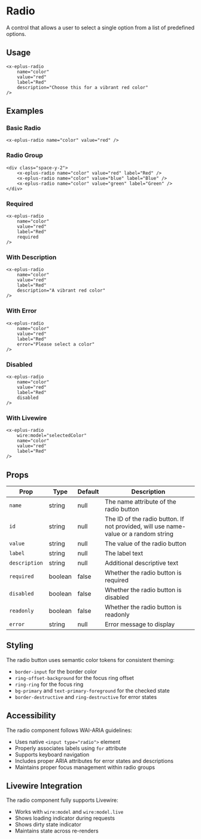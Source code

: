 # Radio

A control that allows a user to select a single option from a list of predefined options.

## Usage

```blade
<x-eplus-radio 
    name="color" 
    value="red" 
    label="Red"
    description="Choose this for a vibrant red color"
/>
```

## Examples

### Basic Radio
```blade
<x-eplus-radio name="color" value="red" />
```

### Radio Group
```blade
<div class="space-y-2">
    <x-eplus-radio name="color" value="red" label="Red" />
    <x-eplus-radio name="color" value="blue" label="Blue" />
    <x-eplus-radio name="color" value="green" label="Green" />
</div>
```

### Required
```blade
<x-eplus-radio 
    name="color" 
    value="red" 
    label="Red" 
    required 
/>
```

### With Description
```blade
<x-eplus-radio 
    name="color" 
    value="red" 
    label="Red" 
    description="A vibrant red color" 
/>
```

### With Error
```blade
<x-eplus-radio 
    name="color" 
    value="red" 
    label="Red" 
    error="Please select a color" 
/>
```

### Disabled
```blade
<x-eplus-radio 
    name="color" 
    value="red" 
    label="Red" 
    disabled 
/>
```

### With Livewire
```blade
<x-eplus-radio 
    wire:model="selectedColor" 
    name="color" 
    value="red" 
    label="Red" 
/>
```

## Props

| Prop | Type | Default | Description |
|------|------|---------|-------------|
| `name` | string | null | The name attribute of the radio button |
| `id` | string | null | The ID of the radio button. If not provided, will use name-value or a random string |
| `value` | string | null | The value of the radio button |
| `label` | string | null | The label text |
| `description` | string | null | Additional descriptive text |
| `required` | boolean | false | Whether the radio button is required |
| `disabled` | boolean | false | Whether the radio button is disabled |
| `readonly` | boolean | false | Whether the radio button is readonly |
| `error` | string | null | Error message to display |

## Styling

The radio button uses semantic color tokens for consistent theming:

- `border-input` for the border color
- `ring-offset-background` for the focus ring offset
- `ring-ring` for the focus ring
- `bg-primary` and `text-primary-foreground` for the checked state
- `border-destructive` and `ring-destructive` for error states

## Accessibility

The radio component follows WAI-ARIA guidelines:

- Uses native `<input type="radio">` element
- Properly associates labels using `for` attribute
- Supports keyboard navigation
- Includes proper ARIA attributes for error states and descriptions
- Maintains proper focus management within radio groups

## Livewire Integration

The radio component fully supports Livewire:

- Works with `wire:model` and `wire:model.live`
- Shows loading indicator during requests
- Shows dirty state indicator
- Maintains state across re-renders 
